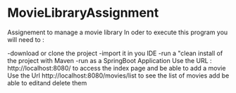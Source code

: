 # MovieLibraryAssignment
Assignement to manage a movie library
In oder to execute this program you will need to  :

 -download or clone the project
 -import it in you IDE
 -run a "clean install of the project with Maven
 -run as a SpringBoot Application
 Use the URL : http://localhost:8080/ to access the index page and be able to add a movie
 Use the Url http://localhost:8080/movies/list to see the list of movies add be able to editand delete them
